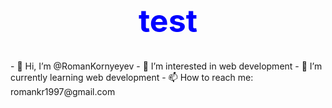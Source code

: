 <h1 style="color:blue;text-align:center;font-size:50px !important;">test</h1>
- 👋 Hi, I’m @RomanKornyeyev
- 👀 I’m interested in web development
- 🌱 I’m currently learning web development
- 📫 How to reach me: romankr1997@gmail.com

<!---
RomanKornyeyev/RomanKornyeyev is a ✨ special ✨ repository because its `README.md` (this file) appears on your GitHub profile.
You can click the Preview link to take a look at your changes.
--->
